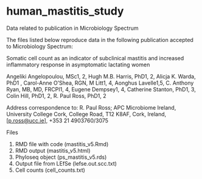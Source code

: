# human_mastitis_study
Data related to publication in Microbiology Spectrum

The files listed below reproduce data in the following publication accepted to Microbiology Spectrum:

Somatic cell count as an indicator of subclinical mastitis and increased inflammatory response in asymptomatic lactating women 

Angeliki Angelopoulou, MSc1, 2, Hugh M.B. Harris, PhD1, 2, Alicja K. Warda, PhD1 , Carol-Anne O’Shea, RGN, M Litt1, 4, Aonghus Lavelle1,5, C. Anthony Ryan, MB, MD, FRCPI1, 4, Eugene Dempsey1, 4, Catherine Stanton, PhD1, 3, Colin Hill, PhD1, 2,  R. Paul Ross, PhD1, 2 

Address correspondence to: R. Paul Ross; APC Microbiome Ireland, University College Cork, College Road, T12 K8AF, Cork, Ireland, [p.ross@ucc.ie], +353 21 4903760/3075



Files
1. RMD file with code (mastitis_v5.Rmd)
2. RMD output (mastitis_v5.html)
3. Phyloseq object (ps_mastitis_v5.rds)
4. Output file from LEfSe (lefse.out.scc.txt)
5. Cell counts (cell_counts.txt)
